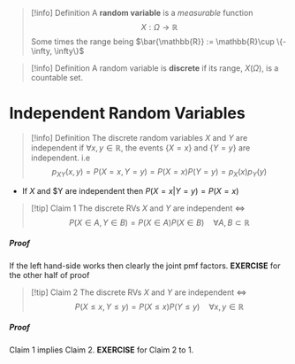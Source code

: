 >[!info] Definition
>A **random variable** is a *measurable* function
>$$X: \Omega \to \mathbb{R}$$
>Some times the range being $\bar{\mathbb{R}} := \mathbb{R}\cup \{-\infty, \infty\}$ 

>[!info] Definition
>A random variable is **discrete** if its range, $X(\Omega)$, is a countable set.


# Independent Random Variables

> [!info] Definition
> The discrete random variables $X$ and $Y$ are independent if $\forall x,y \in \mathbb{R}$, the events $\{X = x\}$ and $\{Y=y\}$ are independent. i.e 
> $$p_{XY}(x,y) = P(X=x,Y=y) = P(X=x)P(Y=y) = p_X(x)p_Y(y)$$

- If $X$ and $Y are independent then $P(X=x | Y=y) = P(X=x)$ 

>[!tip] Claim 1
>The discrete RVs $X$ and $Y$ are independent $\iff$ 
>$$P(X\in A, Y\in B) = P(X\in A)P(X\in B)\quad \forall A,B\subset \mathbb{R}$$
##### Proof
If the left hand-side works then clearly the joint pmf factors. **EXERCISE** for the other half of proof

>[!tip] Claim 2
>The discrete RVs $X$ and $Y$ are independent $\iff$ 
>$$P(X\leq x, Y\leq y) = P(X \leq x)P(Y \leq y)\quad \forall x,y\in \mathbb{R}$$ 
##### Proof
Claim 1 implies Claim 2. **EXERCISE** for Claim 2 to 1.

